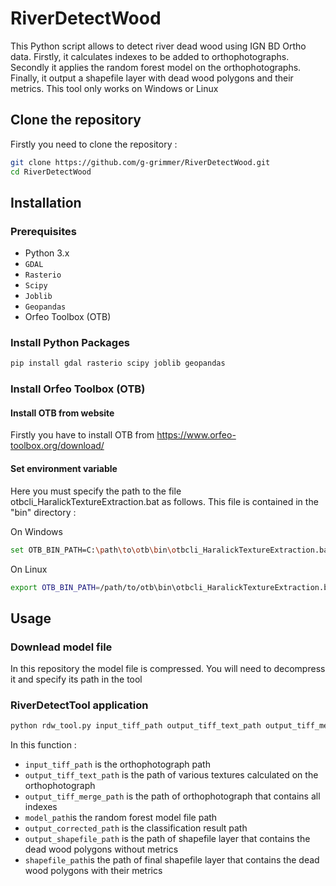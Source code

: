 # RiverDetectWood

This Python script allows to detect river dead wood using IGN BD Ortho data. Firstly, it calculates indexes to be added to orthophotographs. Secondly it applies the random forest model on the orthophotographs. Finally, it output a shapefile layer with dead wood polygons and their metrics. 
This tool only works on Windows or Linux

## Clone the repository

Firstly you need to clone the repository :

```bash
git clone https://github.com/g-grimmer/RiverDetectWood.git
cd RiverDetectWood
```

## Installation

### Prerequisites

- Python 3.x
- `GDAL`
- `Rasterio`
- `Scipy`
- `Joblib`
- `Geopandas`
- Orfeo Toolbox (OTB)

### Install Python Packages

```bash
pip install gdal rasterio scipy joblib geopandas
```

### Install Orfeo Toolbox (OTB)

#### Install OTB from website

Firstly you have to install OTB from https://www.orfeo-toolbox.org/download/

#### Set environment variable

Here you must specify the path to the file otbcli_HaralickTextureExtraction.bat as follows. 
This file is contained in the "bin" directory :

On Windows 

```bash
set OTB_BIN_PATH=C:\path\to\otb\bin\otbcli_HaralickTextureExtraction.bat"
```

On Linux

```bash
export OTB_BIN_PATH=/path/to/otb\bin\otbcli_HaralickTextureExtraction.bat"
```
## Usage

### Downlead model file

In this repository the model file is compressed.
You will need to decompress it and specify its path in the tool

### RiverDetectTool application

```bash
python rdw_tool.py input_tiff_path output_tiff_text_path output_tiff_merge_path model_path output_corrected_path output_shapefile_path shapefile_path
```
In this function :
- `input_tiff_path` is the orthophotograph path
- `output_tiff_text_path` is the path of various textures calculated on the orthophotograph
- `output_tiff_merge_path` is the path of orthophotograph that contains all indexes
- `model_path`is the random forest model file path
- `output_corrected_path` is the classification result path
- `output_shapefile_path` is the path of shapefile layer that contains the dead wood polygons without metrics
- `shapefile_path`is the path of final shapefile layer that contains the dead wood polygons with their metrics


